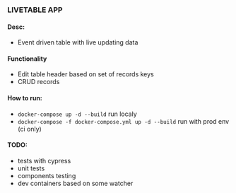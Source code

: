 ### LIVETABLE APP

#### Desc:
- Event driven table with live updating data

#### Functionality
- Edit table header based on set of records keys
- CRUD records

#### How to run:
- `docker-compose up -d --build` run localy
- `docker-compose -f docker-compose.yml up -d --build` run with prod env (ci only)


#### TODO:
- tests with cypress
- unit tests
- components testing
- dev containers based on some watcher